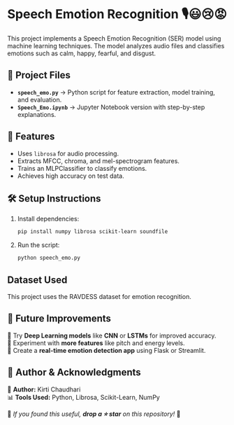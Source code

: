 # Speech Emotion Recognition 🎙️😃😢😡

This project implements a Speech Emotion Recognition (SER) model using machine learning techniques. The model analyzes audio files and classifies emotions such as calm, happy, fearful, and disgust.

## 📂 Project Files
- **`speech_emo.py`** → Python script for feature extraction, model training, and evaluation.
- **`Speech_Emo.ipynb`** → Jupyter Notebook version with step-by-step explanations.
  
## 🚀 Features
- Uses `librosa` for audio processing.
- Extracts MFCC, chroma, and mel-spectrogram features.
- Trains an MLPClassifier to classify emotions.
- Achieves high accuracy on test data.

## 🛠️ Setup Instructions
1. Install dependencies:
   ```sh
   pip install numpy librosa scikit-learn soundfile
2. Run the script:
    ```sh
   python speech_emo.py

## Dataset Used
This project uses the RAVDESS dataset for emotion recognition.

## 📢 Future Improvements  
🔹 Try **Deep Learning models** like **CNN** or **LSTMs** for improved accuracy.  
🔹 Experiment with **more features** like pitch and energy levels.  
🔹 Create a **real-time emotion detection app** using Flask or Streamlit.  

## 👤 Author & Acknowledgments  
🚀 **Author:** Kirti Chaudhari  
📊 **Tools Used:** Python, Librosa, Scikit-Learn, NumPy  

📌 _If you found this useful, **drop a ⭐ star** on this repository!_ 🚀  

